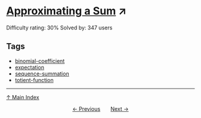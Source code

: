 # [Approximating a Sum](https://projecteuler.net/problem=756) ↗️

Difficulty rating: 30%
Solved by: 347 users
## Tags

- [binomial-coefficient](../tags/binomial-coefficient.md)
- [expectation](../tags/expectation.md)
- [sequence-summation](../tags/sequence-summation.md)
- [totient-function](../tags/totient-function.md)



---

[↑ Main Index](../README.md)


<div align=center><a href='755.md'>← Previous</a> &nbsp;&nbsp; &nbsp;&nbsp;  <a href='757.md'>Next →</a></div>
